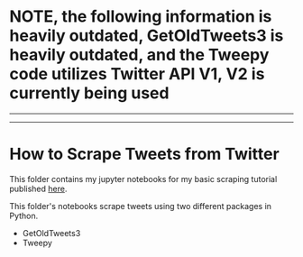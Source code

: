 # NOTE, the following information is heavily outdated, GetOldTweets3 is heavily outdated, and the Tweepy code utilizes Twitter API V1, V2 is currently being used




---
---

# How to Scrape Tweets from Twitter
This folder contains my jupyter notebooks for my basic scraping tutorial published [here](https://towardsdatascience.com/how-to-scrape-tweets-from-twitter-59287e20f0f1 "written article").

This folder's notebooks scrape tweets using two different packages in Python.
* GetOldTweets3
* Tweepy
